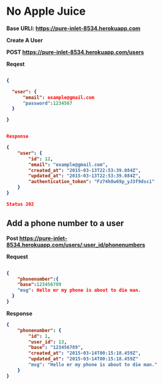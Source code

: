 <h1>No Apple Juice</h1>

<strong>Base URLI: https://pure-inlet-8534.herokuapp.com</stong>

<strong>Create A User</strong>

 <strong>POST</strong>  https://pure-inlet-8534.herokuapp.com/users

Reqest

```json

{

  "user": {
      "email": example@gmail.com
      "password":1234567
  }

}


Response

{
    "user": {
        "id": 12,
        "email": "example@gmail.com",
        "created_at": "2015-03-13T22:53:39.084Z",
        "updated_at": "2015-03-13T22:53:39.084Z",
        "authentication_token": "Fz74h8w69p_yJ3f9dsci"
    }
}

Status 202
```

<h2> Add a phone number to a user </h2>

<strong>Post</strong> https://pure-inlet-8534.herokuapp.com/users/:user_id/phonenumbers

Request
```json

{
    "phonenumber":{
    "base":123456789
    "msg": Hello mr my phone is about to die man.
  }
}   
```
Response

```json
{
    "phonenumber": {
        "id": 1,
        "user_id": 13,
        "base": "123456789",
        "created_at": "2015-03-14T00:15:18.459Z",
        "updated_at": "2015-03-14T00:15:18.459Z"
        "msg": "Hello mr my phone is about to die man."
    }
}
```

